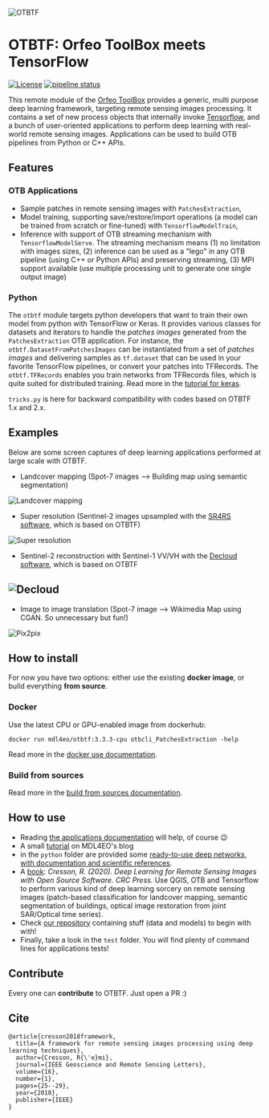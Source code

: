 ![OTBTF](https://gitlab.irstea.fr/remi.cresson/otbtf/-/raw/develop/doc/images/logo.png)

# OTBTF: Orfeo ToolBox meets TensorFlow

[![License](https://img.shields.io/badge/License-Apache%202.0-blue.svg)](https://opensource.org/licenses/Apache-2.0)
[![pipeline status](https://gitlab.irstea.fr/remi.cresson/otbtf/badges/master/pipeline.svg)](https://gitlab.irstea.fr/remi.cresson/otbtf/-/commits/develop)

This remote module of the [Orfeo ToolBox](https://www.orfeo-toolbox.org) provides a generic, multi purpose deep learning framework, targeting remote sensing images processing.
It contains a set of new process objects that internally invoke [Tensorflow](https://www.tensorflow.org/), and a bunch of user-oriented applications to perform deep learning with real-world remote sensing images.
Applications can be used to build OTB pipelines from Python or C++ APIs. 

## Features

### OTB Applications

- Sample patches in remote sensing images with `PatchesExtraction`,
- Model training, supporting save/restore/import operations (a model can be trained from scratch or fine-tuned) with `TensorflowModelTrain`,
- Inference with support of OTB streaming mechanism with `TensorflowModelServe`. The streaming mechanism means (1) no limitation with images sizes, (2) inference can be used as a "lego" in any OTB pipeline (using C++ or Python APIs) and preserving streaming, (3) MPI support available (use multiple processing unit to generate one single output image)

### Python

The `otbtf` module targets python developers that want to train their own model from python with TensorFlow or Keras.
It provides various classes for datasets and iterators to handle the _patches images_ generated from the `PatchesExtraction` OTB application.
For instance, the `otbtf.DatasetFromPatchesImages` can be instantiated from a set of _patches images_
and delivering samples as `tf.dataset` that can be used in your favorite TensorFlow pipelines, or convert your patches into TFRecords.
The `otbtf.TFRecords` enables you train networks from TFRecords files, which is quite suited for 
distributed training. Read more in the [tutorial for keras](otbtf/examples/tensorflow_v2x/fcnn/README.md).

`tricks.py` is here for backward compatibility with codes based on OTBTF 1.x and 2.x.

## Examples

Below are some screen captures of deep learning applications performed at large scale with OTBTF.
 - Landcover mapping (Spot-7 images --> Building map using semantic segmentation)

![Landcover mapping](https://gitlab.irstea.fr/remi.cresson/otbtf/-/raw/develop/doc/images/landcover.png)

 - Super resolution (Sentinel-2 images upsampled with the [SR4RS software](https://github.com/remicres/sr4rs), which is based on OTBTF)
 
![Super resolution](https://gitlab.irstea.fr/remi.cresson/otbtf/-/raw/develop/doc/images/supresol.png)

 - Sentinel-2 reconstruction with Sentinel-1 VV/VH with the [Decloud software](https://github.com/CNES/decloud), which is based on OTBTF

![Decloud](https://github.com/CNES/decloud/raw/master/doc/images/cap2.jpg)
 - 
 - Image to image translation (Spot-7 image --> Wikimedia Map using CGAN. So unnecessary but fun!)

![Pix2pix](https://gitlab.irstea.fr/remi.cresson/otbtf/-/raw/develop/doc/images/pix2pix.png)

## How to install

For now you have two options: either use the existing **docker image**, or build everything **from source**.

### Docker

Use the latest CPU or GPU-enabled image from dockerhub:
```
docker run mdl4eo/otbtf:3.3.3-cpu otbcli_PatchesExtraction -help
```

Read more in the [docker use documentation](doc/DOCKERUSE.md).

### Build from sources

Read more in the [build from sources documentation](doc/HOWTOBUILD.md).

## How to use

- Reading [the applications documentation](doc/APPLICATIONS.md) will help, of course 😉
- A small [tutorial](https://mdl4eo.irstea.fr/2019/01/04/an-introduction-to-deep-learning-on-remote-sensing-images-tutorial/) on MDL4EO's blog
- in the `python` folder are provided some [ready-to-use deep networks, with documentation and scientific references](doc/EXAMPLES.md).
- A [book](https://doi.org/10.1201/9781003020851): *Cresson, R. (2020). Deep Learning for Remote Sensing Images with Open Source Software. CRC Press.* Use QGIS, OTB and Tensorflow to perform various kind of deep learning sorcery on remote sensing images (patch-based classification for landcover mapping, semantic segmentation of buildings, optical image restoration from joint SAR/Optical time series).
- Check [our repository](https://github.com/remicres/otbtf_tutorials_resources) containing stuff (data and models) to begin with with!
- Finally, take a look in the `test` folder. You will find plenty of command lines for applications tests!

## Contribute

Every one can **contribute** to OTBTF. Just open a PR :)

## Cite

```
@article{cresson2018framework,
  title={A framework for remote sensing images processing using deep learning techniques},
  author={Cresson, R{\'e}mi},
  journal={IEEE Geoscience and Remote Sensing Letters},
  volume={16},
  number={1},
  pages={25--29},
  year={2018},
  publisher={IEEE}
}
```

